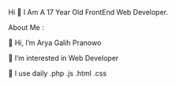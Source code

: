 Hi 👋 I Am A 17 Year Old FrontEnd Web Developer.

About Me :

👋 Hi, I’m Arya Galih Pranowo

👀 I’m interested in Web Developer

💼 I use daily .php .js .html .css

